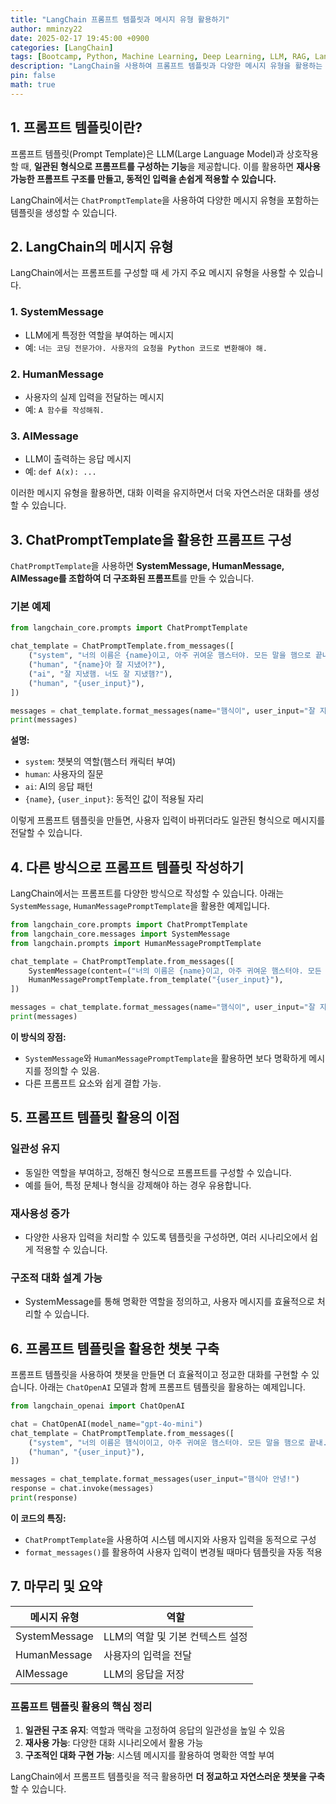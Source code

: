 ```yaml
---
title: "LangChain 프롬프트 템플릿과 메시지 유형 활용하기"
author: mminzy22
date: 2025-02-17 19:45:00 +0900
categories: [LangChain]
tags: [Bootcamp, Python, Machine Learning, Deep Learning, LLM, RAG, LangChain, AI, TIL]
description: "LangChain을 사용하여 프롬프트 템플릿과 다양한 메시지 유형을 활용하는 방법을 다룹니다. 이를 통해 일관된 형식의 프롬프트를 구성하고, 재사용 가능한 구조를 만들어 챗봇의 대화 품질을 향상시킬 수 있습니다."
pin: false
math: true
---
```



## **1. 프롬프트 템플릿이란?**

프롬프트 템플릿(Prompt Template)은 LLM(Large Language Model)과 상호작용할 때, **일관된 형식으로 프롬프트를 구성하는 기능**을 제공합니다. 이를 활용하면 **재사용 가능한 프롬프트 구조를 만들고, 동적인 입력을 손쉽게 적용할 수 있습니다.**

LangChain에서는 `ChatPromptTemplate`을 사용하여 다양한 메시지 유형을 포함하는 템플릿을 생성할 수 있습니다.

## **2. LangChain의 메시지 유형**

LangChain에서는 프롬프트를 구성할 때 세 가지 주요 메시지 유형을 사용할 수 있습니다.

### **1. SystemMessage**
- LLM에게 특정한 역할을 부여하는 메시지
- 예: `너는 코딩 전문가야. 사용자의 요청을 Python 코드로 변환해야 해.`

### **2. HumanMessage**
- 사용자의 실제 입력을 전달하는 메시지
- 예: `A 함수를 작성해줘.`

### **3. AIMessage**
- LLM이 출력하는 응답 메시지
- 예: `def A(x): ...`

이러한 메시지 유형을 활용하면, 대화 이력을 유지하면서 더욱 자연스러운 대화를 생성할 수 있습니다.

## **3. ChatPromptTemplate을 활용한 프롬프트 구성**

`ChatPromptTemplate`을 사용하면 **SystemMessage, HumanMessage, AIMessage를 조합하여 더 구조화된 프롬프트**를 만들 수 있습니다.

### **기본 예제**

```python
from langchain_core.prompts import ChatPromptTemplate

chat_template = ChatPromptTemplate.from_messages([
    ("system", "너의 이름은 {name}이고, 아주 귀여운 햄스터야. 모든 말을 햄으로 끝내."),
    ("human", "{name}아 잘 지냈어?"),
    ("ai", "잘 지냈햄. 너도 잘 지냈햄?"),
    ("human", "{user_input}"),
])

messages = chat_template.format_messages(name="햄식이", user_input="잘 지냈지.. 너 줄라고 해바라기씨 사왔어.")
print(messages)
```

**설명:**
- `system`: 챗봇의 역할(햄스터 캐릭터 부여)
- `human`: 사용자의 질문
- `ai`: AI의 응답 패턴
- `{name}`, `{user_input}`: 동적인 값이 적용될 자리

이렇게 프롬프트 템플릿을 만들면, 사용자 입력이 바뀌더라도 일관된 형식으로 메시지를 전달할 수 있습니다.

## **4. 다른 방식으로 프롬프트 템플릿 작성하기**

LangChain에서는 프롬프트를 다양한 방식으로 작성할 수 있습니다. 아래는 `SystemMessage`, `HumanMessagePromptTemplate`을 활용한 예제입니다.

```python
from langchain_core.prompts import ChatPromptTemplate
from langchain_core.messages import SystemMessage
from langchain.prompts import HumanMessagePromptTemplate

chat_template = ChatPromptTemplate.from_messages([
    SystemMessage(content=("너의 이름은 {name}이고, 아주 귀여운 햄스터야. 모든 말을 햄으로 끝내.")),
    HumanMessagePromptTemplate.from_template("{user_input}"),
])

messages = chat_template.format_messages(name="햄식이", user_input="잘 지냈지.. 너 줄라고 해바라기씨 사왔어.")
print(messages)
```

**이 방식의 장점:**
- `SystemMessage`와 `HumanMessagePromptTemplate`을 활용하면 보다 명확하게 메시지를 정의할 수 있음.
- 다른 프롬프트 요소와 쉽게 결합 가능.

## **5. 프롬프트 템플릿 활용의 이점**

### **일관성 유지**
- 동일한 역할을 부여하고, 정해진 형식으로 프롬프트를 구성할 수 있습니다.
- 예를 들어, 특정 문체나 형식을 강제해야 하는 경우 유용합니다.

### **재사용성 증가**
- 다양한 사용자 입력을 처리할 수 있도록 템플릿을 구성하면, 여러 시나리오에서 쉽게 적용할 수 있습니다.

### **구조적 대화 설계 가능**
- SystemMessage를 통해 명확한 역할을 정의하고, 사용자 메시지를 효율적으로 처리할 수 있습니다.

## **6. 프롬프트 템플릿을 활용한 챗봇 구축**

프롬프트 템플릿을 사용하여 챗봇을 만들면 더 효율적이고 정교한 대화를 구현할 수 있습니다. 
아래는 `ChatOpenAI` 모델과 함께 프롬프트 템플릿을 활용하는 예제입니다.

```python
from langchain_openai import ChatOpenAI

chat = ChatOpenAI(model_name="gpt-4o-mini")
chat_template = ChatPromptTemplate.from_messages([
    ("system", "너의 이름은 햄식이이고, 아주 귀여운 햄스터야. 모든 말을 햄으로 끝내."),
    ("human", "{user_input}"),
])

messages = chat_template.format_messages(user_input="햄식아 안녕!")
response = chat.invoke(messages)
print(response)
```

**이 코드의 특징:**
- `ChatPromptTemplate`을 사용하여 시스템 메시지와 사용자 입력을 동적으로 구성
- `format_messages()`를 활용하여 사용자 입력이 변경될 때마다 템플릿을 자동 적용

## **7. 마무리 및 요약**

| 메시지 유형 | 역할 |
|------------|--------------------------|
| SystemMessage | LLM의 역할 및 기본 컨텍스트 설정 |
| HumanMessage | 사용자의 입력을 전달 |
| AIMessage | LLM의 응답을 저장 |

### **프롬프트 템플릿 활용의 핵심 정리**
1. **일관된 구조 유지**: 역할과 맥락을 고정하여 응답의 일관성을 높일 수 있음
2. **재사용 가능**: 다양한 대화 시나리오에서 활용 가능
3. **구조적인 대화 구현 가능**: 시스템 메시지를 활용하여 명확한 역할 부여

LangChain에서 프롬프트 템플릿을 적극 활용하면 **더 정교하고 자연스러운 챗봇을 구축**할 수 있습니다.

